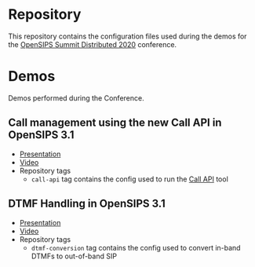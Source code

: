 # Repository
This repository contains the configuration files used during the demos for the
[OpenSIPS Summit Distributed 2020](https://www.opensips.org/events/Summit-2020Distributed/) conference.

# Demos
Demos performed during the Conference.

## Call management using the new Call API in OpenSIPS 3.1

 * [Presentation](https://docs.google.com/presentation/d/1AkXZJ5uj6TNPDpCd5Y6QxZxOUA1gKAXrDdgZoSWlzIY/edit?usp=sharing)
 * [Video](https://youtu.be/3h7WPW3xhi8?list=PLMMZA6ketvKqwzIR4txlKEqZtcPsrldr-&t=4220)
 * Repository tags
   * `call-api` tag contains the config used to run the [Call API](https://github.com/OpenSIPS/call-api) tool

## DTMF Handling in OpenSIPS 3.1

 * [Presentation](https://docs.google.com/presentation/d/17OGKh6WRd_LNGNVezWKi2iPAGzNenRQdA_991bQQkQE/edit?usp=sharing)
 * [Video](https://www.youtube.com/watch?v=uHFOB-J8GIQ&ab_channel=OpenSIPS)
 * Repository tags
   * `dtmf-conversion` tag contains the config used to convert in-band DTMFs to out-of-band SIP
